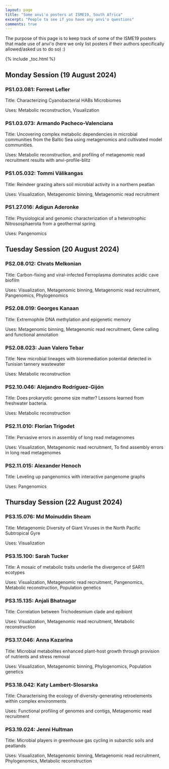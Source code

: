 ```yaml
---
layout: page
title: "Some anvi'o posters at ISME19, South Africa"
excerpt: "People to see if you have any anvi'o questions"
comments: true
---
```


The purpose of this page is to keep track of some of the ISME19 posters that made use of anvi'o (here we only list posters if their authors specifically allowed/asked us to do so) :)

{% include _toc.html %}

## Monday Session (19 August 2024)

### PS1.03.081: Forrest Lefler

Title: Characterizing Cyanobacterial HABs Microbiomes

Uses: Metabolic reconstruction, Visualization

### PS1.03.073: Armando Pacheco-Valenciana

Title: Uncovering complex metabolic dependencies in microbial communities from the Baltic Sea using metagenomics and cultivated model communities.

Uses: Metabolic reconstruction, and profiling of metagenomic read recruitment results with anvi-profile-blitz

### PS1.05.032: Tommi Välikangas

Title: Reindeer grazing alters soil microbial activity in a northern peatlan

Uses: Visualization, Metagenomic binning, Metagenomic read recruitment

### PS1.27.016: Adigun Aderonke

Title: Physiological and genomic characterization of a heterotrophic Nitrososphaerota from a geothermal spring

Uses: Pangenomics

## Tuesday Session (20 August 2024)


### PS2.08.012: Chrats Melkonian

Title: Carbon-fixing and viral-infected Ferroplasma dominates acidic cave biofilm

Uses: Visualization, Metagenomic binning, Metagenomic read recruitment, Pangenomics, Phylogenomics


### PS2.08.019: Georges Kanaan

Title: Extremophile DNA methylation and epigenetic memory

Uses: Metagenomic binning, Metagenomic read recruitment, Gene calling and functional annotation

### PS2.08.023: Juan Valero Tebar

Title: New microbial lineages with bioremediation potential detected in Tunisian tannery wastewater

Uses: Metabolic reconstruction

### PS2.10.046: Alejandro Rodríguez-Gijón

Title: Does prokaryotic genome size matter? Lessons learned from freshwater bacteria.

Uses: Metabolic reconstruction

### PS2.11.010: Florian Trigodet

Title: Pervasive errors in assembly of long read metagenomes

Uses: Visualization, Metagenomic read recruitment, To find assembly errors in long read metagenomes

### PS2.11.015: Alexander Henoch

Title: Leveling up pangenomics with interactive pangenome graphs

Uses: Pangenomics

## Thursday Session (22 August 2024)

### PS3.15.076: Md Moinuddin Sheam

Title: Metagenomic Diversity of Giant Viruses in the North Pacific Subtropical Gyre

Uses: Visualization

### PS3.15.100: Sarah Tucker

Title: A mosaic of metabolic traits underlie the divergence of SAR11 ecotypes

Uses: Visualization, Metagenomic read recruitment, Pangenomics, Metabolic reconstruction, Population genetics

### PS3.15.135: Anjali Bhatnagar

Title: Correlation between Trichodesmium clade and epibiont

Uses: Visualization, Metagenomic read recruitment, Metabolic reconstruction

### PS3.17.046: Anna Kazarina

Title: Microbial metabolites enhanced plant-host growth through provision of nutrients and stress removal

Uses: Visualization, Metagenomic binning, Phylogenomics, Population genetics


### PS3.18.042: Katy Lambert-Slosarska

Title: Characterising the ecology of diversity-generating retroelements within complex environments

Uses: Functional profiling of genomes and contigs, Metagenomic read recruitment

### PS3.19.024: Jenni Hultman

Title: Microbial players in greenhouse gas cycling in subarctic soils and peatlands

Uses: Visualization, Metagenomic binning, Metagenomic read recruitment, Phylogenomics, Metabolic reconstruction
